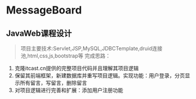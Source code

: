 # MessageBoard
JavaWeb课程设计
---
>项目主要技术:Servlet,JSP,MySQL,JDBCTemplate,druid连接池,html,css,js,bootstrap等
完成思路：
1. 克隆itcast.cn提供的完整项目代码并且理解其项目逻辑
2. 保留其前端框架，新建数据库并重写项目逻辑。实现功能：用户登录，分页显示所有留言，写留言，删除留言
3. 对项目逻辑进行完善和扩展：添加用户注册功能
